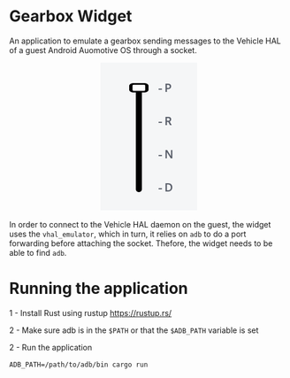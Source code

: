 # Gearbox Widget

An application to emulate a gearbox sending messages to the
Vehicle HAL of a guest Android Auomotive OS through a socket.

<div align="center">
    <img src="./data/screenshot.png" />
</div>

In order to connect to the Vehicle HAL daemon on the guest, the
widget uses the `vhal_emulator`, which in turn, it relies on
`adb` to do a port forwarding before attaching the socket.
Thefore, the widget needs to be able to find `adb`.

# Running the application

1 - Install Rust using rustup <https://rustup.rs/>

2 - Make sure adb is in the `$PATH` or that the `$ADB_PATH` variable is set

2 - Run the application

```shell
ADB_PATH=/path/to/adb/bin cargo run
```
